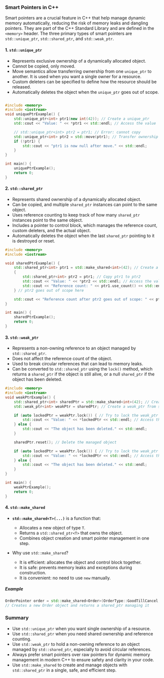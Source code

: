### Smart Pointers in C++
Smart pointers are a crucial feature in C++ that help manage dynamic memory automatically, reducing the risk of memory leaks and dangling pointers. They are part of the C++ Standard Library and are defined in the `<memory>` header. The three primary types of smart pointers are `std::unique_ptr`, `std::shared_ptr`, and `std::weak_ptr`.

#### 1. `std::unique_ptr`
- Represents exclusive ownership of a dynamically allocated object.
- Cannot be copied, only moved.
- Move semantics allow transferring ownership from one `unique_ptr` to another. It is used when you want a single owner for a resource.
- Custom deleters can be specified to define how the resource should be released.
- Automatically deletes the object when the `unique_ptr` goes out of scope.

```cpp

#include <memory>
#include <iostream>
void uniquePtrExample() {
    std::unique_ptr<int> ptr1(new int(42)); // Create a unique_ptr
    std::cout << "Value: " << *ptr1 << std::endl; // Access the value

    // std::unique_ptr<int> ptr2 = ptr1; // Error: cannot copy
    std::unique_ptr<int> ptr2 = std::move(ptr1); // Transfer ownership
    if (!ptr1) {
        std::cout << "ptr1 is now null after move." << std::endl;
    }
}

int main() {
    uniquePtrExample();
    return 0;
}
```

#### 2. `std::shared_ptr`
- Represents shared ownership of a dynamically allocated object.
- Can be copied, and multiple `shared_ptr` instances can point to the same object.
- Uses reference counting to keep track of how many `shared_ptr` instances point to the same object.
- Includes a pointer to control block, which manages the reference count, custom deleters, and the actual object.
- Automatically deletes the object when the last `shared_ptr` pointing to it is destroyed or reset.

```cpp
#include <memory>
#include <iostream>

void sharedPtrExample() {
    std::shared_ptr<int> ptr1 = std::make_shared<int>(42); // Create a shared_ptr
    {
        std::shared_ptr<int> ptr2 = ptr1; // Copy ptr1 to ptr2
        std::cout << "Value: " << *ptr2 << std::endl; // Access the value
        std::cout << "Reference count: " << ptr1.use_count() << std::endl; // Reference count
    } // ptr2 goes out of scope here

    std::cout << "Reference count after ptr2 goes out of scope: " << ptr1.use_count() << std::endl;
}

int main() {
    sharedPtrExample();
    return 0;
}
```

#### 3. `std::weak_ptr`
- Represents a non-owning reference to an object managed by `std::shared_ptr`.
- Does not affect the reference count of the object.
- Used to break circular references that can lead to memory leaks.
- Can be converted to `std::shared_ptr` using the `lock()` method, which returns a `shared_ptr` if the object is still alive, or a null `shared_ptr` if the object has been deleted.
```cpp
#include <memory>
#include <iostream>
void weakPtrExample() {
    std::shared_ptr<int> sharedPtr = std::make_shared<int>(42); // Create a shared_ptr
    std::weak_ptr<int> weakPtr = sharedPtr; // Create a weak_ptr from shared_ptr

    if (auto lockedPtr = weakPtr.lock()) { // Try to lock the weak_ptr
        std::cout << "Value: " << *lockedPtr << std::endl; // Access the value
    } else {
        std::cout << "The object has been deleted." << std::endl;
    }

    sharedPtr.reset(); // Delete the managed object

    if (auto lockedPtr = weakPtr.lock()) { // Try to lock the weak_ptr again
        std::cout << "Value: " << *lockedPtr << std::endl; // Access the value
    } else {
        std::cout << "The object has been deleted." << std::endl;
    }
}

int main() {
    weakPtrExample();
    return 0;
}
```
#### 4. `std::make_shared`

- **`std::make_shared<T>(...)`** is a function that:
  - Allocates a new object of type `T`.
  - Returns a `std::shared_ptr<T>` that owns the object.
  - Combines object creation and smart pointer management in one step.

- Why use `std::make_shared`?
    - It is efficient: allocates the object and control block together.
    - It is safe: prevents memory leaks and exceptions during construction.
    - It is convenient: no need to use `new` manually.

##### Example

```cpp
OrderPointer order = std::make_shared<Order>(OrderType::GoodTillCancel, 123, Side::Buy, 100, 10);
// Creates a new Order object and returns a shared_ptr managing it
```

### Summary
- Use `std::unique_ptr` when you want single ownership of a resource.
- Use `std::shared_ptr` when you need shared ownership and reference counting.
- Use `std::weak_ptr` to hold a non-owning reference to an object managed by `std::shared_ptr`, especially to avoid circular references.
- Always prefer smart pointers over raw pointers for dynamic memory management in modern C++ to ensure safety and clarity in your code.
- Use `std::make_shared` to create and manage objects with `std::shared_ptr` in a single, safe, and efficient step.

